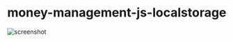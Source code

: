 # money-management-js-localstorage
![screenshot](https://raw.githubusercontent.com/Jobayerdev/vanilla-javascript-money-management-app/master/Screenshot_2020-11-14%20Money%20Management.png)
